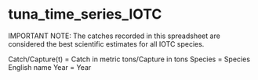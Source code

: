 # tuna_time_series_IOTC 

IMPORTANT NOTE: The catches recorded in this spreadsheet are considered the best scientific estimates for all IOTC species.

Catch/Capture(t) = Catch in metric tons/Capture in tons
Species	= Species English name
Year = Year
